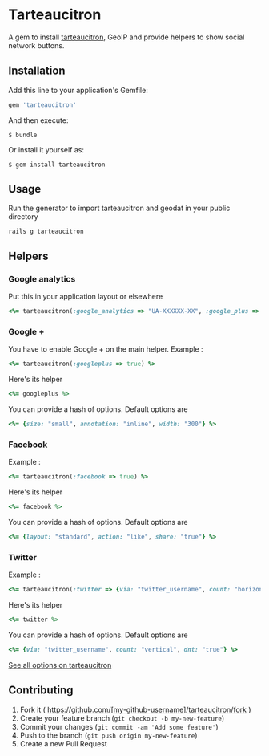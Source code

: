# Tarteaucitron

A gem to install [tarteaucitron](https://opt-out.ferank.eu/fr/), GeoIP and provide helpers to show social network buttons. 

## Installation

Add this line to your application's Gemfile:

```ruby
gem 'tarteaucitron'
```

And then execute:

    $ bundle

Or install it yourself as:

    $ gem install tarteaucitron

## Usage

Run the generator to import tarteaucitron and geodat in your public directory

```shell
rails g tarteaucitron
```

## Helpers

### Google analytics

Put this in your application layout or elsewhere

```ruby
<%= tarteaucitron(:google_analytics => "UA-XXXXXX-XX", :google_plus => true) %>
```

### Google +

You have to enable Google + on the main helper.
Example : 

```ruby
<%= tarteaucitron(:googleplus => true) %>
```

Here's its helper

```ruby
<%= googleplus %>
```

You can provide a hash of options. Default options are 

```ruby
<%= {size: "small", annotation: "inline", width: "300"} %>
```

### Facebook

Example : 

```ruby
<%= tarteaucitron(:facebook => true) %>
```

Here's its helper

```ruby
<%= facebook %>
```

You can provide a hash of options. Default options are 

```ruby
<%= {layout: "standard", action: "like", share: "true"} %>
```

### Twitter

Example : 

```ruby
<%= tarteaucitron(:twitter => {via: "twitter_username", count: "horizontal", dnt: "true"}) %>
```

Here's its helper

```ruby
<%= twitter %>
```

You can provide a hash of options. Default options are 

```ruby
<%= {via: "twitter_username", count: "vertical", dnt: "true"} %>
```

[See all options on tarteaucitron](https://opt-out.ferank.eu/fr/install/)

## Contributing

1. Fork it ( https://github.com/[my-github-username]/tarteaucitron/fork )
2. Create your feature branch (`git checkout -b my-new-feature`)
3. Commit your changes (`git commit -am 'Add some feature'`)
4. Push to the branch (`git push origin my-new-feature`)
5. Create a new Pull Request

